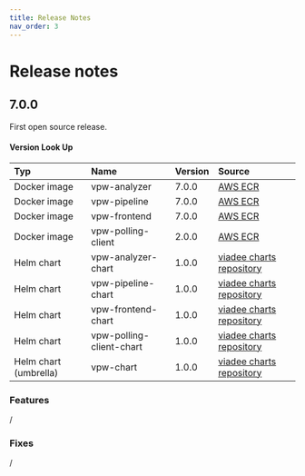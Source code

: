 ```yaml
---
title: Release Notes
nav_order: 3
---
```

# Release notes

## 7.0.0
First open source release.

#### Version Look Up

| Typ                   | Name                     | Version | Source                                                       |
|:----------------------|:-------------------------|:--------|:-------------------------------------------------------------|
| Docker image          | vpw-analyzer             | 7.0.0   | [AWS ECR](https://gallery.ecr.aws/viadee/)                   |
| Docker image          | vpw-pipeline             | 7.0.0   | [AWS ECR](https://gallery.ecr.aws/viadee/)                   |
| Docker image          | vpw-frontend             | 7.0.0   | [AWS ECR](https://gallery.ecr.aws/viadee/)                   |
| Docker image          | vpw-polling-client       | 2.0.0   | [AWS ECR](https://gallery.ecr.aws/viadee/)                   |
| Helm chart            | vpw-analyzer-chart       | 1.0.0   | [viadee charts repository](https://github.com/viadee/charts) |
| Helm chart            | vpw-pipeline-chart       | 1.0.0   | [viadee charts repository](https://github.com/viadee/charts) |
| Helm chart            | vpw-frontend-chart       | 1.0.0   | [viadee charts repository](https://github.com/viadee/charts) |
| Helm chart            | vpw-polling-client-chart | 1.0.0   | [viadee charts repository](https://github.com/viadee/charts) |
| Helm chart (umbrella) | vpw-chart                | 1.0.0   | [viadee charts repository](https://github.com/viadee/charts) |
### Features
/
### Fixes
/
